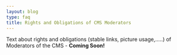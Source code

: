 ```yaml
---
layout: blog
type: faq
title: Rights and Obligations of CMS Moderators
---
```

Text about rights and obligations (stable links, picture usage,.....) of Moderators of the CMS - **Coming Soon!**